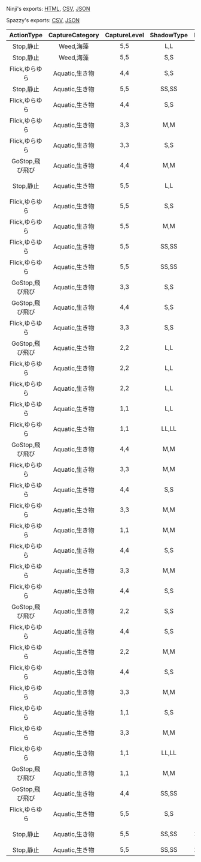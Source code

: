 Ninji's exports: [HTML](https://wuffs.org/acnh/bcsv_160/html/SeafoodStatusParam.html), [CSV](https://wuffs.org/acnh/bcsv_160/csv/SeafoodStatusParam.csv), [JSON](https://wuffs.org/acnh/bcsv_160/json/SeafoodStatusParam.json)

Spazzy's exports: [CSV](https://github.com/McSpazzy/acnh-csv/blob/master/SeafoodStatusParam.csv), [JSON](https://github.com/McSpazzy/acnh-json/blob/master/SeafoodStatusParam.json)

| ActionType | CaptureCategory | CaptureLevel | ShadowType | ItemID | OpenRecordNum | UniqueID | DebugName | Label | ResName | ResNameMuseum |
|:--:|:--:|:--:|:--:|:--:|:--:|:--:|:--:|:--:|:--:|:--:|
| Stop,静止 | Weed,海藻 | 5,5 | L,L | 2620 | 0 | 0 | 'ワカメ' | 'Wakame' | 'DiveFishWakame' | 'DiveFishWakameMuseum' | 
| Stop,静止 | Weed,海藻 | 5,5 | S,S | 2830 | 0 | 34 | 'ウミブドウ' | 'Umibudou' | 'DiveFishUmibudou' | 'DiveFishUmibudouMuseum' | 
| Flick,ゆらゆら | Aquatic,生き物 | 4,4 | S,S | 2831 | 0 | 9 | 'ウニ' | 'Uni' | 'DiveFishUni' | 'DiveFishUni' | 
| Stop,静止 | Aquatic,生き物 | 5,5 | SS,SS | 2832 | 0 | 35 | 'フジツボ' | 'Fujitsubo' | 'DiveFishFujitsubo' | 'DiveFishFujitsuboMuseum' | 
| Flick,ゆらゆら | Aquatic,生き物 | 4,4 | S,S | 2834 | 0 | 30 | 'サザエ' | 'Sazae' | 'DiveFishSazae' | 'DiveFishSazae' | 
| Flick,ゆらゆら | Aquatic,生き物 | 3,3 | M,M | 2835 | 20 | 13 | 'アワビ' | 'Awabi' | 'DiveFishAwabi' | 'DiveFishAwabi' | 
| Flick,ゆらゆら | Aquatic,生き物 | 3,3 | S,S | 2838 | 20 | 16 | 'アコヤガイ' | 'Akoyagai' | 'DiveFishAkoyagai' | 'DiveFishAkoyagaiMuseum' | 
| GoStop,飛び飛び | Aquatic,生き物 | 4,4 | M,M | 2839 | 5 | 8 | 'ホタテ' | 'Hotate' | 'DiveFishHotate' | 'DiveFishHotate' | 
| Stop,静止 | Aquatic,生き物 | 5,5 | L,L | 2840 | 0 | 17 | 'イソギンチャク' | 'Isogintyaku' | 'DiveFishIsogintyaku' | 'DiveFishIsogintyakuMuseum' | 
| Flick,ゆらゆら | Aquatic,生き物 | 5,5 | S,S | 2841 | 0 | 4 | 'ヒトデ' | 'Hitode' | 'DiveFishHitode' | 'DiveFishHitode' | 
| Flick,ゆらゆら | Aquatic,生き物 | 5,5 | M,M | 2842 | 0 | 15 | 'ナマコ' | 'Namako' | 'DiveFishNamako' | 'DiveFishNamako' | 
| Flick,ゆらゆら | Aquatic,生き物 | 5,5 | SS,SS | 2843 | 0 | 31 | 'ウミウシ' | 'Umiushi' | 'DiveFishUmiushi' | 'DiveFishUmiushi' | 
| Flick,ゆらゆら | Aquatic,生き物 | 5,5 | SS,SS | 2844 | 0 | 33 | 'ヒラムシ' | 'Hiramushi' | 'DiveFishHiramushi' | 'DiveFishHiramushi' | 
| GoStop,飛び飛び | Aquatic,生き物 | 3,3 | S,S | 2845 | 20 | 6 | 'シャコ' | 'Syako' | 'DiveFishSyako' | 'DiveFishSyako' | 
| GoStop,飛び飛び | Aquatic,生き物 | 4,4 | S,S | 2846 | 0 | 29 | 'アマエビ' | 'Amaebi' | 'DiveFishAmaebi' | 'DiveFishAmaebi' | 
| Flick,ゆらゆら | Aquatic,生き物 | 3,3 | S,S | 2847 | 20 | 28 | 'クルマエビ' | 'Kurumaebi' | 'DiveFishKurumaebi' | 'DiveFishKurumaebi' | 
| GoStop,飛び飛び | Aquatic,生き物 | 2,2 | L,L | 2848 | 40 | 5 | 'イセエビ' | 'Iseebi' | 'DiveFishIseebi' | 'DiveFishIseebi' | 
| Flick,ゆらゆら | Aquatic,生き物 | 2,2 | L,L | 2849 | 40 | 1 | 'ロブスター' | 'Lobster' | 'DiveFishLobster' | 'DiveFishLobster' | 
| Flick,ゆらゆら | Aquatic,生き物 | 2,2 | L,L | 2850 | 40 | 27 | 'ズワイガニ' | 'Zuwaigani' | 'DiveFishZuwaigani' | 'DiveFishZuwaiganiMuseum' | 
| Flick,ゆらゆら | Aquatic,生き物 | 1,1 | L,L | 2852 | 80 | 10 | 'タラバガニ' | 'Tarabagani' | 'DiveFishTarabagani' | 'DiveFishTarabagani' | 
| Flick,ゆらゆら | Aquatic,生き物 | 1,1 | LL,LL | 2853 | 80 | 7 | 'タカアシガニ' | 'Takaashigani' | 'DiveFishTakaashigani' | 'DiveFishTakaashigani' | 
| GoStop,飛び飛び | Aquatic,生き物 | 4,4 | M,M | 2854 | 0 | 11 | 'タコ' | 'Tako' | 'DiveFishTako' | 'DiveFishTakoMuseum' | 
| Flick,ゆらゆら | Aquatic,生き物 | 3,3 | M,M | 2857 | 20 | 2 | 'カブトガニ' | 'Kabutogani' | 'DiveFishKabutogani' | 'DiveFishKabutogani' | 
| Flick,ゆらゆら | Aquatic,生き物 | 4,4 | S,S | 2855 | 0 | 32 | 'チンアナゴ' | 'Chinanago' | 'DiveFishChinanago' | 'DiveFishChinanagoMuseum' | 
| Flick,ゆらゆら | Aquatic,生き物 | 3,3 | M,M | 2856 | 20 | 3 | 'オウムガイ' | 'Oumugai' | 'DiveFishOumugai' | 'DiveFishOumugai' | 
| Flick,ゆらゆら | Aquatic,生き物 | 1,1 | M,M | 2858 | 80 | 12 | 'ダイオウグソクムシ' | 'Daiougusokumushi' | 'DiveFishDaiougusokumushi' | 'DiveFishDaiougusokumushi' | 
| Flick,ゆらゆら | Aquatic,生き物 | 4,4 | S,S | 2833 | 0 | 14 | 'オイスター' | 'Oyster' | 'DiveFishOyster' | 'DiveFishOysterMuseum' | 
| Flick,ゆらゆら | Aquatic,生き物 | 3,3 | M,M | 7191 | 20 | 38 | 'ガザミ' | 'Gazami' | 'DiveFishGazami' | 'DiveFishGazami' | 
| Flick,ゆらゆら | Aquatic,生き物 | 4,4 | S,S | 7228 | 0 | 42 | 'ホヤ' | 'Hoya' | 'DiveFishHoya' | 'DiveFishHoya' | 
| GoStop,飛び飛び | Aquatic,生き物 | 2,2 | S,S | 7252 | 40 | 45 | 'メンダコ' | 'Mendako' | 'DiveFishMendako' | 'DiveFishMendako' | 
| Flick,ゆらゆら | Aquatic,生き物 | 4,4 | S,S | 7278 | 0 | 48 | 'バイガイ' | 'Baigai' | 'DiveFishBaigai' | 'DiveFishBaigai' | 
| Flick,ゆらゆら | Aquatic,生き物 | 2,2 | M,M | 7318 | 40 | 52 | 'カイロウドウケツ' | 'Kairoudouketsu' | 'DiveFishKairoudouketsu' | 'DiveFishKairoudouketsu' | 
| Flick,ゆらゆら | Aquatic,生き物 | 4,4 | S,S | 7411 | 0 | 53 | 'ムールガイ' | 'Muhrugai' | 'DiveFishMuhrugai' | 'DiveFishMuhrugaiMuseum' | 
| Flick,ゆらゆら | Aquatic,生き物 | 3,3 | M,M | 7308 | 20 | 51 | 'ダンジネスクラブ' | 'DungenessCrab' | 'DiveFishDungenessCrab' | 'DiveFishDungenessCrab' | 
| Flick,ゆらゆら | Aquatic,生き物 | 1,1 | S,S | 7303 | 80 | 49 | 'センジュナマコ' | 'Senjunamako' | 'DiveFishSenjunamako' | 'DiveFishSenjunamako' | 
| Flick,ゆらゆら | Aquatic,生き物 | 3,3 | M,M | 7267 | 20 | 47 | 'パイプウニ' | 'Paipuuni' | 'DiveFishPaipuuni' | 'DiveFishPaipuuni' | 
| Flick,ゆらゆら | Aquatic,生き物 | 1,1 | LL,LL | 7214 | 80 | 41 | 'オオシャコガイ' | 'Shakogai' | 'DiveFishShakogai' | 'DiveFishShakogai' | 
| GoStop,飛び飛び | Aquatic,生き物 | 1,1 | M,M | 7203 | 80 | 39 | 'コウモリダコ' | 'Koumoridako' | 'DiveFishKoumoridako' | 'DiveFishKoumoridako' | 
| GoStop,飛び飛び | Aquatic,生き物 | 4,4 | SS,SS | 6920 | 0 | 36 | 'ホタルイカ' | 'Hotaruika' | 'DiveFishHotaruika' | 'DiveFishHotaruikaMuseum' | 
| Flick,ゆらゆら | Aquatic,生き物 | 5,5 | S,S | 7245 | 0 | 44 | 'ミズクラゲ' | 'Mizukurage' | 'DiveFishMizukurage' | 'DiveFishMizukurageMuseum' | 
| Stop,静止 | Aquatic,生き物 | 5,5 | SS,SS | 13105 | 0 | 54 | 'かいぞくせんのパーツ' | 'GulBQuestItem' | '' | 'cvrt_fsh_aji' | 
| Stop,静止 | Aquatic,生き物 | 5,5 | SS,SS | 12968 | 0 | 55 | 'しんじゅ' | 'Pearl' | 'UnitIconPearl' | 'cvrt_fsh_aji' | 
